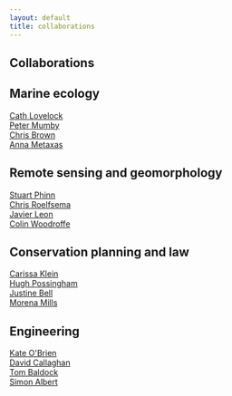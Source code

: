 ```yaml
---
layout: default
title: collaborations
---
```


## Collaborations  

## Marine ecology  
<a href ="http://researchers.uq.edu.au/researcher/1430" target="_blank">Cath Lovelock </a>  
<a href ="http://www.marinespatialecologylab.org" target="_blank">Peter Mumby </a>  
<a href ="http://www.seascapemodels.org" target="_blank">Chris Brown </a>  
<a href ="https://annametaxas.wordpress.com/people/anna-metaxas/" target="_blank">Anna Metaxas</a>  

## Remote sensing and geomorphology  
<a href ="https://www.gpem.uq.edu.au/stuart-phinn" target="_blank">Stuart Phinn </a>  
<a href ="https://www.gpem.uq.edu.au/chris-roelfsema" target="_blank">Chris Roelfsema </a>  
<a href ="http://www.usc.edu.au/explore/structure/faculty-of-science-health-education-and-engineering/staff/dr-javier-leon" target="_blank">Javier Leon </a>  
<a href ="http://smah.uow.edu.au/sees/UOW002960.html" target="_blank">Colin Woodroffe </a>  

## Conservation planning and law  
<a href ="https://www.gpem.uq.edu.au/carissa-klein" target="_blank">Carissa Klein</a>  
<a href ="http://www.possinghamlab.org/" target="_blank">Hugh Possingham</a>  
<a href ="http://researchers.uq.edu.au/researcher/2216" target="_blank">Justine Bell</a>  
<a href ="http://researchers.uq.edu.au/researcher/2216" target="_blank">Morena Mills</a>  

## Engineering 
<a href ="http://www.chemeng.uq.edu.au/obrien" target="_blank">Kate O'Brien</a>  
<a href ="http://www.civil.uq.edu.au/callaghan" target="_blank">David Callaghan</a>  
<a href ="http://www.civil.uq.edu.au/baldock" target="_blank">Tom Baldock</a>  
<a href ="http://www.civil.uq.edu.au/albert" target="_blank">Simon Albert</a>  
 
